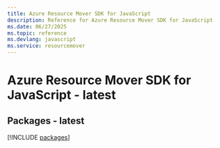 ```yaml
---
title: Azure Resource Mover SDK for JavaScript
description: Reference for Azure Resource Mover SDK for JavaScript
ms.date: 06/27/2025
ms.topic: reference
ms.devlang: javascript
ms.service: resourcemover
---
```

# Azure Resource Mover SDK for JavaScript - latest
## Packages - latest
[!INCLUDE [packages](resource-mover-index.md)]